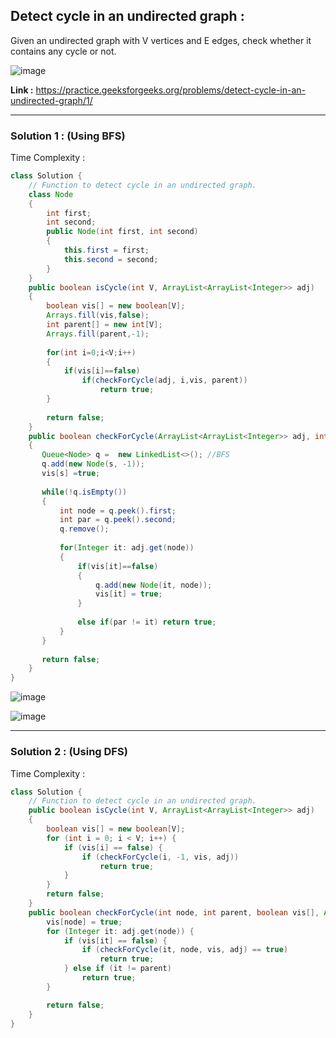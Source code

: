 ## Detect cycle in an undirected graph :
Given an undirected graph with V vertices and E edges, check whether it contains any cycle or not.

![image](https://user-images.githubusercontent.com/23376002/161806173-7d4df0da-07c2-41ab-bb5b-3f9bb3bd07b2.png)


**Link :** https://practice.geeksforgeeks.org/problems/detect-cycle-in-an-undirected-graph/1/


-------------------------------------------------------------------------------------------------------------------------------------------------


### Solution 1 : (Using BFS)

Time Complexity :


```java
class Solution {
    // Function to detect cycle in an undirected graph.
    class Node 
    {
        int first;
        int second;
        public Node(int first, int second) 
        {
            this.first = first;
            this.second = second; 
        }
    }
    public boolean isCycle(int V, ArrayList<ArrayList<Integer>> adj) 
    {
        boolean vis[] = new boolean[V];
        Arrays.fill(vis,false);
        int parent[] = new int[V];
        Arrays.fill(parent,-1);  
        
        for(int i=0;i<V;i++)
        {
            if(vis[i]==false) 
                if(checkForCycle(adj, i,vis, parent)) 
                    return true;
        }
    
        return false;
    }
    public boolean checkForCycle(ArrayList<ArrayList<Integer>> adj, int s, boolean vis[], int parent[])
    {
       Queue<Node> q =  new LinkedList<>(); //BFS
       q.add(new Node(s, -1));
       vis[s] =true;
       
       while(!q.isEmpty())
       {
           int node = q.peek().first;
           int par = q.peek().second;
           q.remove(); 
           
           for(Integer it: adj.get(node))
           {
               if(vis[it]==false)  
               {
                   q.add(new Node(it, node));
                   vis[it] = true; 
               }
        
               else if(par != it) return true;
           }
       }
       
       return false;
    }
}
```
  
  
![image](https://user-images.githubusercontent.com/23376002/164911862-beac10f1-2d05-4f0d-b2e1-58ea34e55b6d.png)

![image](https://user-images.githubusercontent.com/23376002/164911873-5fed4bd5-45f6-4297-bc0f-a36ae894d254.png)


-------------------------------------------------------------------------------------------------------------------------------------------------


### Solution 2 : (Using DFS)

Time Complexity :
  

```java
class Solution {
    // Function to detect cycle in an undirected graph.
    public boolean isCycle(int V, ArrayList<ArrayList<Integer>> adj) 
    {
        boolean vis[] = new boolean[V];
        for (int i = 0; i < V; i++) {
            if (vis[i] == false) {
                if (checkForCycle(i, -1, vis, adj))
                    return true;
            }
        }
        return false;
    }
    public boolean checkForCycle(int node, int parent, boolean vis[], ArrayList < ArrayList < Integer >> adj) {
        vis[node] = true;
        for (Integer it: adj.get(node)) {
            if (vis[it] == false) {
                if (checkForCycle(it, node, vis, adj) == true)
                    return true;
            } else if (it != parent)
                return true;
        }

        return false;
    }
}

```



